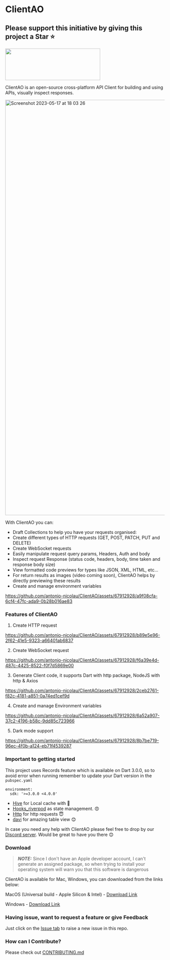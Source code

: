 # ClientAO

## Please support this initiative by giving this project a Star ⭐️ 

[<img width="300" height="100" src="https://user-images.githubusercontent.com/67912928/234311345-74229279-e82d-42ca-a723-9aaab02a882a.png">](https://discord.gg/mkFrZvhn)


ClientAO is an open-source cross-platform API Client for building and using APIs, visually inspect responses.



<img width="1312" alt="Screenshot 2023-05-17 at 18 03 26" src="https://github.com/antonio-nicolau/ClientAO/assets/67912928/ec82a0a0-e5f6-4f1e-92e7-5b4a82f935ca">


With ClientAO you can:
- Draft Collections to help you have your requests organised:
- Create different types of HTTP requests (GET, POST, PATCH, PUT and DELETE)
- Create WebSocket requests
- Easily manipulate request query params, Headers, Auth and body
- Inspect request Response (status code, headers, body, time taken and response body size)
- View formatted code previews for types like JSON, XML, HTML, etc...
- For return results as images (video coming soon), ClientAO helps by directly previewing these results
- Create and manage environment variables



https://github.com/antonio-nicolau/ClientAO/assets/67912928/a9f08cfa-6cf4-47fc-ada9-0b28b016ae83



### Features of ClientAO


1. Create HTTP request


https://github.com/antonio-nicolau/ClientAO/assets/67912928/b89e5e96-2f62-41e5-9323-a66401ab6837


2. Create WebSocket request

https://github.com/antonio-nicolau/ClientAO/assets/67912928/f6a39e4d-487c-4425-8522-f0f7d5869e00


3. Generate Client code, it supports Dart with http package, NodeJS with http & Axios


https://github.com/antonio-nicolau/ClientAO/assets/67912928/2ceb2761-f82c-4181-a851-0a74ed1cef9d



4. Create and manage Environment variables

https://github.com/antonio-nicolau/ClientAO/assets/67912928/6a52a907-37c2-4196-b58c-9dd85c723966

5. Dark mode support


https://github.com/antonio-nicolau/ClientAO/assets/67912928/8b7be719-96ec-4f0b-a124-eb71f4539287




### Important to getting started

This project uses Records feature which is available on Dart 3.0.0, so to avoid error when running remember to update your Dart version in the `pubspec.yaml`

```
environment:
  sdk: '>=3.0.0 <4.0.0'
```

- [Hive](https://pub.dev/packages/hive) for Local cache with 🥹
- [Hooks_riverpod](https://pub.dev/packages/hooks_riverpod) as state management. 😍
- [Http](https://pub.dev/packages/http) for http requests 😇
- [davi](https://pub.dev/packages/davi) for amazing table view 😊

In case you need any help with ClientAO please feel free to drop by our [Discord server](https://discord.gg/mkFrZvhn). Would be great to have you there 😊


### Download

> **_NOTE:_**  Since I don't have an Apple developer account, I can't generate an assigned package, so when trying to install your operating system will warn you that this software is dangerous 

ClientAO is available for Mac, Windows, you can downloaded from the links below:

MacOS (Universal build - Apple Silicon & Intel) - [Download Link](https://github.com/antonio-nicolau/ClientAO/releases/download/v1.0.1/Clientao.dmg)

Windows - [Download Link](https://github.com/antonio-nicolau/ClientAO/releases/download/v1.0.1/client_ao.exe)

### Having issue, want to request a feature or give Feedback
Just click on the [Issue tab](https://github.com/antonio-nicolau/ClientAO/issues) to raise a new issue in this repo.

### How can I Contribute?
Please check out [CONTRIBUTING.md](https://github.com/antonio-nicolau/ClientAO/blob/master/CONTRIBUTING.md)

